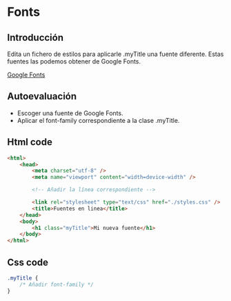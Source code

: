 # Fonts

**Introducción**
---

Edita un fichero de estilos para aplicarle .myTitle una fuente diferente. Estas fuentes las podemos obtener de Google Fonts.

[Google Fonts](https://fonts.google.com/)

**Autoevaluación**
---

- Escoger una fuente de Google Fonts.
- Aplicar el font-family correspondiente a la clase .myTitle.

**Html code**
---

```html
<html>
	<head>
		<meta charset="utf-8" />
		<meta name="viewport" content="width=device-width" />

		<!-- Añadir la línea correspondiente -->

		<link rel="stylesheet" type="text/css" href="./styles.css" />
		<title>Fuentes en linea</title>
	</head>
	<body>
		<h1 class="myTitle">Mi nueva fuente</h1>
	</body>
</html>
```

**Css code**
---

```css
.myTitle {
	/* Añadir font-family */
}
```